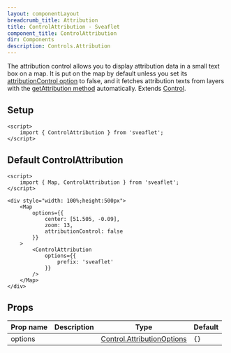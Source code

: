 ```yaml
---
layout: componentLayout
breadcrumb_title: Attribution
title: ControlAttribution - Sveaflet
component_title: ControlAttribution
dir: Components
description: Controls.Attribution
---
```


The attribution control allows you to display attribution data in a small text box on a map. It is put on the map by default unless you set its [attributionControl option](https://leafletjs.com/reference.html#map-attributioncontrol) to false, and it fetches attribution texts from layers with the [getAttribution method](https://leafletjs.com/reference.html#layer-getattribution) automatically. Extends [Control](https://leafletjs.com/reference.html#control).

## Setup

```svelte example csr hideOutput
<script>
	import { ControlAttribution } from 'sveaflet';
</script>
```

## Default ControlAttribution
```svelte example csr
<script>
	import { Map, ControlAttribution } from 'sveaflet';
</script>

<div style="width: 100%;height:500px">
	<Map
		options={{
			center: [51.505, -0.09],
			zoom: 13,
			attributionControl: false
		}}
	>
		<ControlAttribution
			options={{
				prefix: 'sveaflet'
			}}
		/>
	</Map>
</div>
```

## Props
| Prop name | Description | Type | Default |
| --- | --- | --- | --- |
| options   |  | [Control.AttributionOptions](https://leafletjs.com/reference.html#control-attribution-option) | `{}` |